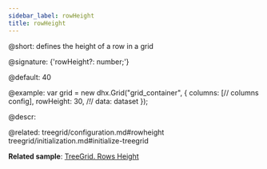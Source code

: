 ```yaml
---
sidebar_label: rowHeight
title: rowHeight
---          
```


@short: defines the height of a row in a grid

@signature: {'rowHeight?: number;'}

@default: 40

@example: 
var grid = new dhx.Grid("grid_container", {
	columns: [// columns config],
	rowHeight: 30, /*!*/
	data: dataset
});


@descr: 

@related: treegrid/configuration.md#rowheight
treegrid/initialization.md#initialize-treegrid

**Related sample**: [TreeGrid. Rows Height](https://snippet.dhtmlx.com/xl0i3yof)